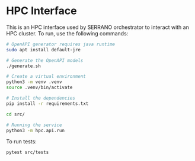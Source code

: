 # HPC Interface

This is an HPC interface used by SERRANO orchestrator to interact with an HPC cluster. To run, use the following commands:

```bash
# OpenAPI generator requires java runtime
sudo apt install default-jre

# Generate the OpenAPI models 
./generate.sh

# Create a virtual environment 
python3 -m venv .venv
source .venv/bin/activate

# Install the dependencies
pip install -r requirements.txt

cd src/

# Running the service
python3 -m hpc.api.run
```

To run tests:

```bash
pytest src/tests
```